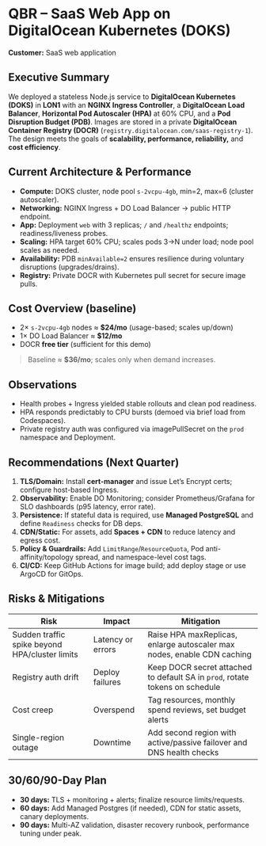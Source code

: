 # QBR – SaaS Web App on DigitalOcean Kubernetes (DOKS)

**Customer:** SaaS web application  


## Executive Summary
We deployed a stateless Node.js service to **DigitalOcean Kubernetes (DOKS)** in **LON1** with an **NGINX Ingress Controller**, a **DigitalOcean Load Balancer**, **Horizontal Pod Autoscaler (HPA)** at 60% CPU, and a **Pod Disruption Budget (PDB)**. Images are stored in a private **DigitalOcean Container Registry (DOCR)** (`registry.digitalocean.com/saas-registry-1`). The design meets the goals of **scalability, performance, reliability,** and **cost efficiency**.

## Current Architecture & Performance
- **Compute:** DOKS cluster, node pool `s-2vcpu-4gb`, min=2, max=6 (cluster autoscaler).
- **Networking:** NGINX Ingress + DO Load Balancer → public HTTP endpoint.
- **App:** Deployment `web` with 3 replicas; `/` and `/healthz` endpoints; readiness/liveness probes.
- **Scaling:** HPA target 60% CPU; scales pods 3→N under load; node pool scales as needed.
- **Availability:** PDB `minAvailable=2` ensures resilience during voluntary disruptions (upgrades/drains).
- **Registry:** Private DOCR with Kubernetes pull secret for secure image pulls.

## Cost Overview (baseline)
- 2× `s-2vcpu-4gb` nodes ≈ **$24/mo** (usage-based; scales up/down)
- 1× DO Load Balancer ≈ **$12/mo**
- DOCR **free tier** (sufficient for this demo)
> Baseline ≈ **$36/mo**; scales only when demand increases.

## Observations
- Health probes + Ingress yielded stable rollouts and clean pod readiness.
- HPA responds predictably to CPU bursts (demoed via brief load from Codespaces).
- Private registry auth was configured via imagePullSecret on the `prod` namespace and Deployment.

## Recommendations (Next Quarter)
1. **TLS/Domain:** Install **cert-manager** and issue Let’s Encrypt certs; configure host-based Ingress.
2. **Observability:** Enable DO Monitoring; consider Prometheus/Grafana for SLO dashboards (p95 latency, error rate).
3. **Persistence:** If stateful data is required, use **Managed PostgreSQL** and define `Readiness` checks for DB deps.
4. **CDN/Static:** For assets, add **Spaces + CDN** to reduce latency and egress cost.
5. **Policy & Guardrails:** Add `LimitRange`/`ResourceQuota`, Pod anti-affinity/topology spread, and namespace-level cost tags.
6. **CI/CD:** Keep GitHub Actions for image build; add deploy stage or use ArgoCD for GitOps.

## Risks & Mitigations
| Risk | Impact | Mitigation |
|---|---|---|
| Sudden traffic spike beyond HPA/cluster limits | Latency or errors | Raise HPA maxReplicas, enlarge autoscaler max nodes, enable CDN caching |
| Registry auth drift | Deploy failures | Keep DOCR secret attached to default SA in `prod`, rotate tokens on schedule |
| Cost creep | Overspend | Tag resources, monthly spend reviews, set budget alerts |
| Single-region outage | Downtime | Add second region with active/passive failover and DNS health checks |

## 30/60/90-Day Plan
- **30 days:** TLS + monitoring + alerts; finalize resource limits/requests.
- **60 days:** Add Managed Postgres (if needed), CDN for static assets, canary deployments.
- **90 days:** Multi-AZ validation, disaster recovery runbook, performance tuning under peak.
